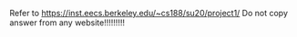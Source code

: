 Refer to https://inst.eecs.berkeley.edu/~cs188/su20/project1/
Do not copy answer from any website!!!!!!!!!
